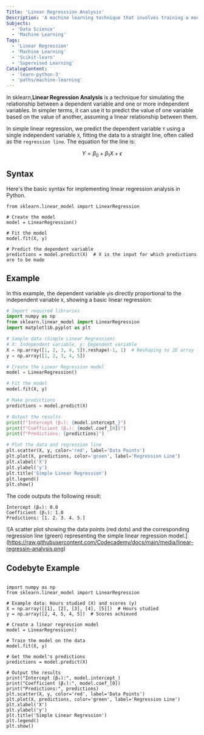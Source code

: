 ```yaml
---
Title: 'Linear Regresssion Analysis'
Description: 'A machine learning technique that involves training a model to predict a dependent variable from one or more independent variables, assuming a linear relationship between them.'
Subjects:
  - 'Data Science'
  - 'Machine Learning'
Tags:
  - 'Linear Regression'
  - 'Machine Learning'
  - 'Scikit-learn'
  - 'Supervised Learning'
CatalogContent:
  - 'learn-python-3'
  - 'paths/machine-learning'
---
```


In sklearn,**Linear Regression Analysis** is a technique for simulating the relationship between a dependent variable and one or more independent variables. In simpler terms, it can use it to predict the value of one variable based on the value of another, assuming a linear relationship between them.

In simple linear regression, we predict the dependent variable `Y` using a single independent variable `X`, fitting the data to a straight line, often called as the `regression line`. The equation for the line is:

$$
Y = \beta_0 + \beta_1 X + \epsilon
$$

## Syntax

Here's the basic syntax for implementing linear regression analysis in Python.

```pseudo
from sklearn.linear_model import LinearRegression

# Create the model
model = LinearRegression()

# Fit the model
model.fit(X, y) 

# Predict the dependent variable
predictions = model.predict(X)  # X is the input for which predictions are to be made
```

## Example

In this example, the dependent variable `y`is directly proportional to the independent variable `X`, showing a basic linear regression:

```py
# Import required libraries
import numpy as np
from sklearn.linear_model import LinearRegression
import matplotlib.pyplot as plt

# Sample data (Simple Linear Regression)
# X: Independent variable, y: Dependent variable
X = np.array([1, 2, 3, 4, 5]).reshape(-1, 1)  # Reshaping to 2D array for sklearn
y = np.array([1, 2, 3, 4, 5])

# Create the Linear Regression model
model = LinearRegression()

# Fit the model
model.fit(X, y)

# Make predictions
predictions = model.predict(X)

# Output the results
print(f"Intercept (β₀): {model.intercept_}")
print(f"Coefficient (β₁): {model.coef_[0]}")
print(f"Predictions: {predictions}")

# Plot the data and regression line
plt.scatter(X, y, color='red', label='Data Points')
plt.plot(X, predictions, color='green', label='Regression Line')
plt.xlabel('X')
plt.ylabel('y')
plt.title('Simple Linear Regression')
plt.legend()
plt.show()
```

The code outputs the following result:

```shell
Intercept (β₀): 0.0
Coefficient (β₁): 1.0
Predictions: [1. 2. 3. 4. 5.]
```
![A scatter plot showing the data points (red dots) and the corresponding regression line (green) representing the simple linear regression model.]
(https://raw.githubusercontent.com/Codecademy/docs/main/media/linear-regressin-analysis.png)

## Codebyte Example

```codebyte/python

import numpy as np
from sklearn.linear_model import LinearRegression

# Example data: Hours studied (X) and scores (y)
X = np.array([[1], [2], [3], [4], [5]])  # Hours studied
y = np.array([2, 4, 5, 4, 5])  # Scores achieved

# Create a linear regression model
model = LinearRegression()

# Train the model on the data
model.fit(X, y)

# Get the model's predictions
predictions = model.predict(X)

# Output the results
print("Intercept (β₀):", model.intercept_)
print("Coefficient (β₁):", model.coef_[0])
print("Predictions:", predictions)
plt.scatter(X, y, color='red', label='Data Points')
plt.plot(X, predictions, color='green', label='Regression Line')
plt.xlabel('X')
plt.ylabel('y')
plt.title('Simple Linear Regression')
plt.legend()
plt.show()

```
